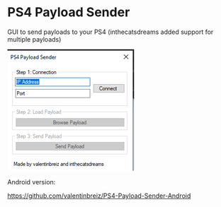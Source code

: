 # PS4 Payload Sender
GUI to send payloads to your PS4 (inthecatsdreams added support for multiple payloads)

![Capture](capture.png)

Android version:

https://github.com/valentinbreiz/PS4-Payload-Sender-Android
